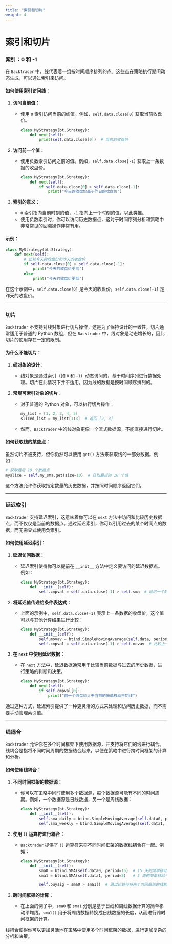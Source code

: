```yaml
---
title: "索引和切片"
weight: 4
---
```


# 索引和切片

### **索引：0 和 -1**

在 `Backtrader` 中，线代表着一组按时间顺序排列的点。这些点在策略执行期间动态生成，可以通过索引来访问。

#### **如何使用索引访问线：**

1. **访问当前值：**
   - 使用 `0` 索引访问当前的线值。例如，`self.data.close[0]` 获取当前收盘价。
     ```python
     class MyStrategy(bt.Strategy):
         def next(self):
             print(self.data.close[0])  # 当前的收盘价
     ```

2. **访问前一个值：**
   - 使用负数索引访问之前的值。例如，`self.data.close[-1]` 获取上一条数据的收盘价。
     ```python
     class MyStrategy(bt.Strategy):
         def next(self):
             if self.data.close[0] > self.data.close[-1]:
                 print("今天的收盘价高于昨日的收盘价")
     ```

3. **索引的意义：**
   - `0` 索引指向当前时刻的值，`-1` 指向上一个时刻的值，以此类推。
   - 使用负数索引时，你可以访问历史数据点，这对于时间序列分析和策略中非常常见的回溯操作非常有用。

#### **示例：**
```python
class MyStrategy(bt.Strategy):
    def next(self):
        # 比较今天的收盘价和昨天的收盘价
        if self.data.close[0] > self.data.close[-1]:
            print("今天的收盘价更高")
        else:
            print("今天的收盘价更低")
```

在这个示例中，`self.data.close[0]` 是今天的收盘价，`self.data.close[-1]` 是昨天的收盘价。

---


### **切片**

`Backtrader` 不支持对线对象进行切片操作，这是为了保持设计的一致性。切片通常适用于普通的 Python 数组，但在 `Backtrader` 中，线对象是动态增长的，因此切片的使用存在一定的限制。

#### **为什么不能切片：**

1. **线对象的设计**：
   - 线对象是通过索引（如 `0` 和 `-1`）动态访问的，基于时间序列进行数据处理。切片在此情况下并不适用，因为线的数据是按时间顺序排列的。

2. **常规可索引对象的切片**：
   - 对于普通的 Python 对象，可以执行切片操作：
     ```python
     my_list = [1, 2, 3, 4, 5]
     sliced_list = my_list[1:3]  # 返回 [2, 3]
     ```
   - 然而，`Backtrader` 中的线对象更像一个流式数据源，不能直接进行切片。

#### **如何获取线的某些点：**

虽然切片不被支持，但你仍然可以使用 `get()` 方法来获取线的一部分数据。例如：

```python
# 获取最后 10 个数据点
myslice = self.my_sma.get(size=10)  # 获取最近的 10 个值
```

这个方法允许你获取指定数量的历史数据，并按照时间顺序返回它们。

---

### **延迟索引**

`Backtrader` 支持延迟索引，这意味着你可以在 `next` 方法中访问和比较历史数据点，而不仅仅是当前的数据点。通过延迟索引，你可以引用过去的某个时间点的数据，而无需显式使用负索引。

#### **如何使用延迟索引：**

1. **延迟访问数据：**
   - 延迟索引使得你可以提前在 `__init__` 方法中定义要访问的延迟数据点。例如：
     ```python
     class MyStrategy(bt.Strategy):
         def __init__(self):
             self.cmpval = self.data.close(-1) > self.sma  # 延迟一个数据点
     ```

2. **将延迟值传递给条件表达式：**
   - 上面的示例中，`self.data.close(-1)` 表示上一条数据的收盘价，这个值可以与其他计算结果进行比较：
     ```python
     class MyStrategy(bt.Strategy):
         def __init__(self):
             self.movav = btind.SimpleMovingAverage(self.data, period=20)
             self.cmpval = self.data.close(-1) > self.movav  # 比较上一条数据的收盘价与移动平均线
     ```

3. **在 `next` 中使用延迟数据：**
   - 在 `next` 方法中，延迟数据通常用于比较当前数据与过去的历史数据，进行策略的判断和决策。
     ```python
     class MyStrategy(bt.Strategy):
         def next(self):
             if self.cmpval[0]:
                 print("前一个收盘价大于当前的简单移动平均线")
     ```

通过这种方式，延迟索引提供了一种更灵活的方式来处理和访问历史数据，而不需要手动管理索引值。

---

### **线耦合**

`Backtrader` 允许你在多个时间框架下使用数据源，并支持将它们的线进行耦合。线耦合是指将不同时间周期的数据结合起来，以便在策略中进行跨时间框架的计算和分析。

#### **如何使用线耦合：**

1. **不同时间框架的数据源：**
   - 你可以在策略中同时使用多个数据源，每个数据源可能有不同的时间周期。例如，一个数据源是日线数据，另一个是周线数据：
     ```python
     class MyStrategy(bt.Strategy):
         def __init__(self):
             self.sma_daily = btind.SimpleMovingAverage(self.data0, period=20)  # 日线数据
             self.sma_weekly = btind.SimpleMovingAverage(self.data1, period=5)   # 周线数据
     ```

2. **使用 `()` 运算符进行耦合：**
   - `Backtrader` 提供了 `()` 运算符来将不同时间框架的数据线耦合在一起。例如：
     ```python
     class MyStrategy(bt.Strategy):
         def __init__(self):
             sma0 = btind.SMA(self.data0, period=15)  # 15 天的简单移动平均线
             sma1 = btind.SMA(self.data1, period=5)   # 5 周的简单移动平均线

             self.buysig = sma0 > sma1()  # 通过运算符将两个时间框架的线耦合
     ```

3. **跨时间框架的计算：**
   - 在上面的例子中，`sma0` 和 `sma1` 分别是基于日线和周线数据计算的简单移动平均线。`sma1()` 用于将周线数据转换成日线数据的长度，从而进行跨时间框架的计算。

线耦合使得你可以更加灵活地在策略中使用多个时间框架的数据，进行更加复杂的分析和决策。

